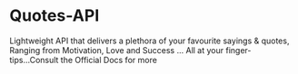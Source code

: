 # Quotes-API
Lightweight API that delivers a plethora of your favourite sayings & quotes, Ranging from Motivation, Love and Success
... All at your finger-tips...Consult the Official Docs for more 
